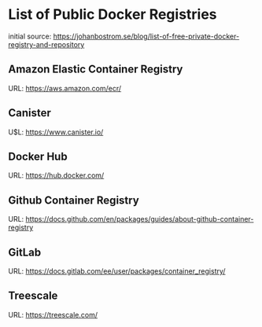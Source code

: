 # List of Public Docker Registries


initial source: https://johanbostrom.se/blog/list-of-free-private-docker-registry-and-repository

## Amazon Elastic Container Registry
URL: https://aws.amazon.com/ecr/

## Canister
U$L: https://www.canister.io/

## Docker Hub 
URL: https://hub.docker.com/

## Github Container Registry
URL: https://docs.github.com/en/packages/guides/about-github-container-registry

## GitLab
URL: https://docs.gitlab.com/ee/user/packages/container_registry/

## Treescale
URL: https://treescale.com/



